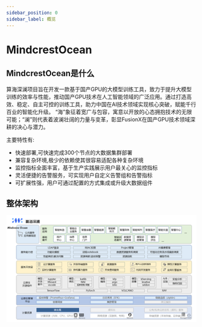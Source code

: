 ```yaml
---
sidebar_position: 0
sidebar_label: 概览
---
```

# MindcrestOcean

## MindcrestOcean是什么
算海深澜项目旨在开发一款基于国产GPU的大模型训练工具，致力于提升大模型训练的效率与性能，推动国产GPU技术在人工智能领域的广泛应用。通过打造高效、稳定、自主可控的训练工具，助力中国在AI技术领域实现核心突破，赋能千行百业的智能化升级。
“海”象征着宽广与包容，寓意以开放的心态拥抱技术的无限可能；“澜”则代表着波澜壮阔的力量与变革，彰显FusionX在国产GPU技术领域深耕的决心与潜力。

主要特性有:

* 快速部署,可快速完成300个节点的大数据集群部署
* 兼容复杂环境,极少的依赖使其很容易适配各种复杂环境
* 监控指标全面丰富，基于生产实践展示用户最关心的监控指标
* 灵活便捷的告警服务，可实现用户自定义告警组和告警指标
* 可扩展性强，用户可通过配置的方式集成或升级大数据组件


## 整体架构

![img](./整体架构.png)

